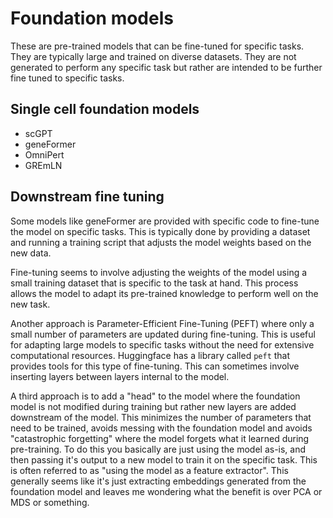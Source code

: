 # Foundation models
These are pre-trained models that can be fine-tuned for specific tasks. They are typically large and trained on diverse datasets. They are not generated to perform any specific task but rather are intended to be further fine tuned to specific tasks.

## Single cell foundation models
- scGPT
- geneFormer
- OmniPert
- GREmLN

## Downstream fine tuning
Some models like geneFormer are provided with specific code to fine-tune the model on specific tasks. This is typically done by providing a dataset and running a training script that adjusts the model weights based on the new data.

Fine-tuning seems to involve adjusting the weights of the model using a small training dataset that is specific to the task at hand. This process allows the model to adapt its pre-trained knowledge to perform well on the new task.

Another approach is Parameter-Efficient Fine-Tuning (PEFT) where only a small number of parameters are updated during fine-tuning. This is useful for adapting large models to specific tasks without the need for extensive computational resources. Huggingface has a library called `peft` that provides tools for this type of fine-tuning. This can sometimes involve inserting layers between layers internal to the model.

A third approach is to add a "head" to the model where the foundation model is not modified during training but rather new layers are added downstream of the model. This minimizes the number of parameters that need to be trained, avoids messing with the foundation model and avoids "catastrophic forgetting" where the model forgets what it learned during pre-training. To do this you basically are just using the model as-is, and then passing it's output to a new model to train it on the specific task. This is often referred to as "using the model as a feature extractor". This generally seems like it's just extracting embeddings generated from the foundation model and leaves me wondering what the benefit is over PCA or MDS or something. 

